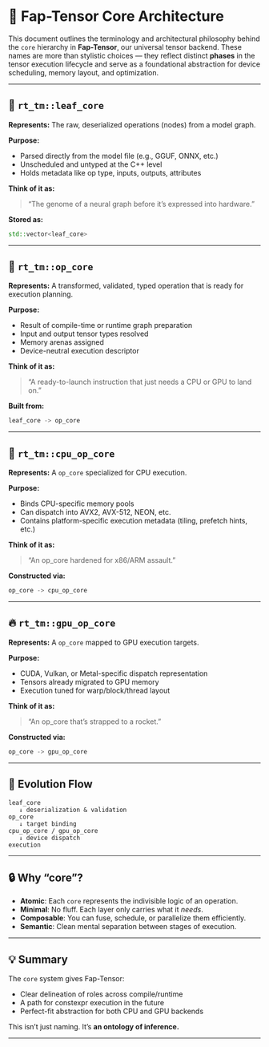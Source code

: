 # 🧠 Fap-Tensor Core Architecture

This document outlines the terminology and architectural philosophy behind the `core` hierarchy in **Fap-Tensor**, our universal tensor backend. These names are more than stylistic choices — they reflect distinct **phases** in the tensor execution lifecycle and serve as a foundational abstraction for device scheduling, memory layout, and optimization.

---

## 🌱 `rt_tm::leaf_core`

**Represents:**
The raw, deserialized operations (nodes) from a model graph.

**Purpose:**

* Parsed directly from the model file (e.g., GGUF, ONNX, etc.)
* Unscheduled and untyped at the C++ level
* Holds metadata like op type, inputs, outputs, attributes

**Think of it as:**

> “The genome of a neural graph before it’s expressed into hardware.”

**Stored as:**

```cpp
std::vector<leaf_core>
```

---

## 🔧 `rt_tm::op_core`

**Represents:**
A transformed, validated, typed operation that is ready for execution planning.

**Purpose:**

* Result of compile-time or runtime graph preparation
* Input and output tensor types resolved
* Memory arenas assigned
* Device-neutral execution descriptor

**Think of it as:**

> “A ready-to-launch instruction that just needs a CPU or GPU to land on.”

**Built from:**

```cpp
leaf_core -> op_core
```

---

## 🧩 `rt_tm::cpu_op_core`

**Represents:**
A `op_core` specialized for CPU execution.

**Purpose:**

* Binds CPU-specific memory pools
* Can dispatch into AVX2, AVX-512, NEON, etc.
* Contains platform-specific execution metadata (tiling, prefetch hints, etc.)

**Think of it as:**

> “An op\_core hardened for x86/ARM assault.”

**Constructed via:**

```cpp
op_core -> cpu_op_core
```

---

## 🔥 `rt_tm::gpu_op_core`

**Represents:**
A `op_core` mapped to GPU execution targets.

**Purpose:**

* CUDA, Vulkan, or Metal-specific dispatch representation
* Tensors already migrated to GPU memory
* Execution tuned for warp/block/thread layout

**Think of it as:**

> “An op\_core that’s strapped to a rocket.”

**Constructed via:**

```cpp
op_core -> gpu_op_core
```

---

## 🧬 Evolution Flow

```plaintext
leaf_core
   ↓ deserialization & validation
op_core
   ↓ target binding
cpu_op_core / gpu_op_core
   ↓ device dispatch
execution
```

---

## 🔒 Why “core”?

* **Atomic**: Each `core` represents the indivisible logic of an operation.
* **Minimal**: No fluff. Each layer only carries what it *needs*.
* **Composable**: You can fuse, schedule, or parallelize them efficiently.
* **Semantic**: Clean mental separation between stages of execution.

---

## 💡 Summary

The `core` system gives Fap-Tensor:

* Clear delineation of roles across compile/runtime
* A path for constexpr execution in the future
* Perfect-fit abstraction for both CPU and GPU backends

This isn’t just naming.
It’s **an ontology of inference.**

---

